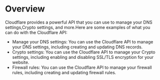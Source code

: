 # Overview

Cloudflare provides a powerful API that you can use to manage your DNS
settings,Crypto settings, and more.Here are some examples of what you can do
with the Cloudflare API:

- Manage your DNS settings: You can use the Cloudflare API to manage your DNS
  settings, including creating and updating DNS records.
- Crypto settings: You can use the Cloudflare API to manage your Crypto
  settings, including enabling and disabling SSL/TLS encryption for your
  website.
- Firewall rules: You can use the Cloudflare API to manage your firewall rules,
  including creating and updating firewall rules.
